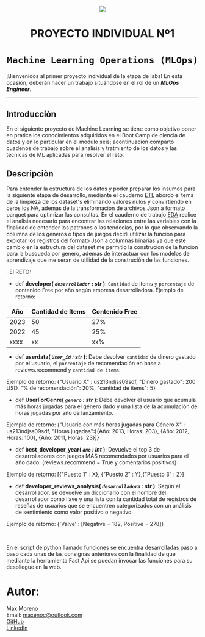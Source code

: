 <p align=center><img src=https://d31uz8lwfmyn8g.cloudfront.net/Assets/logo-henry-white-lg.png><p>

# <h1 align=center> **PROYECTO INDIVIDUAL Nº1** </h1>

# <h1 align=center>**`Machine Learning Operations (MLOps)`**</h1>

<p align="center">


¡Bienvenidos al primer proyecto individual de la etapa de labs! En esta ocasión, deberán hacer un trabajo situándose en el rol de un ***MLOps Engineer***.  

<hr>  

## **Introducciòn**
En el siguiente proyecto de Machine Learning se tiene como objetivo poner en pratica los conocimientos adquiridos en el Boot Camp de ciencia de datos y en lo particular en el modulo seis; acontinuacion comparto cuadenos de trabajo sobre el analisis y tratmiento de los datos y las tecnicas de ML aplicadas para resolver el reto.

## Descripciòn

Para entender la estructura de los datos y poder preparar los insumos para la siguiente etapa de desarrollo, mediante el cauderno [ETL](1ETL_.ipynb) abordo el tema de la limpieza de los dataset's eliminando valores nulos y convirtiendo en ceros los NA, ademas de la transformacion de archivos Json a formato parquet para optimizar las consultas.
En el cauderno de trabajo [EDA](2EDA.ipynb) realice el analisis necesario para encontrar las relaciones entre las variables con la finalidad de entender los patrones o las tendecias, por lo que observando la columna de los generos o tipos de juegos decidi utilizar la funciòn para explotar los registros del formato Json a columnas binarias ya que este cambio en la estructura del dataset  me permitìo la construcion de la funcion para la busqueda por genero, ademas de interactuar con los modelos de aprendizaje que me seran de utilidad de la construciòn de las funciones.

··El RETO:

+ def **developer( *`desarrollador` : str* )**:
    `Cantidad` de items y `porcentaje` de contenido Free por año según empresa desarrolladora. 
Ejemplo de retorno:

| Año  | Cantidad de Items | Contenido Free  |
|------|-------------------|------------------|
| 2023 | 50                | 27%              |
| 2022 | 45                | 25%              |
| xxxx | xx                | xx%              |


+ def **userdata( *`User_id` : str* )**:
    Debe devolver `cantidad` de dinero gastado por el usuario, el `porcentaje` de recomendación en base a reviews.recommend y `cantidad de items`.

Ejemplo de retorno: {"Usuario X" : us213ndjss09sdf, "Dinero gastado": 200 USD, "% de recomendación": 20%, "cantidad de items": 5}

+ def **UserForGenre( *`genero` : str* )**:
    Debe devolver el usuario que acumula más horas jugadas para el género dado y una lista de la acumulación de horas jugadas por año de lanzamiento.

Ejemplo de retorno: {"Usuario con más horas jugadas para Género X" : us213ndjss09sdf,
			     "Horas jugadas":[{Año: 2013, Horas: 203}, {Año: 2012, Horas: 100}, {Año: 2011, Horas: 23}]}
	
+ def **best_developer_year( *`año` : int* )**:
   Devuelve el top 3 de desarrolladores con juegos MÁS recomendados por usuarios para el año dado. (reviews.recommend = True y comentarios positivos)
  
Ejemplo de retorno: [{"Puesto 1" : X}, {"Puesto 2" : Y},{"Puesto 3" : Z}]

+ def **developer_reviews_analysis( *`desarrolladora` : str* )**:
    Según el desarrollador, se devuelve un diccionario con el nombre del desarrollador como llave y una lista con la cantidad total 
    de registros de reseñas de usuarios que se encuentren categorizados con un análisis de sentimiento como valor positivo o negativo. 

Ejemplo de retorno: {'Valve' : [Negative = 182, Positive = 278]}

<br/>

En el script de python llamado  [funciones](funciones.py) se encuentra desarrolladas paso a paso cada unas de las consignas anteriores con la finalidad de que mediante la herramienta Fast Api  se puedan invocar las funciones para su despliegue en la web.


<h1>Autor:</h1>

Max Moreno<br>
Email: [maxenoc@outlook.com](maxenoc@outlook.com)<br>
[GitHub](https://github.com/MENM-HRRY/PI-MLOPS/edit/main/README.md) <br>
[LinkedIn](https://www.linkedin.com/in/max-enoc-moreno-293a3915b/)
